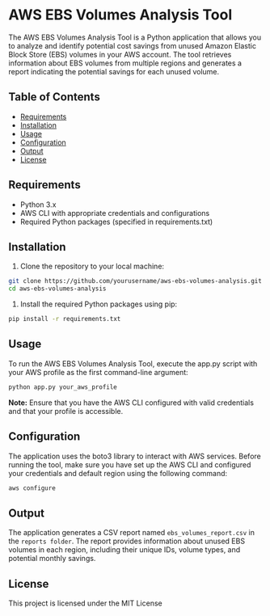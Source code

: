 # AWS EBS Volumes Analysis Tool

The AWS EBS Volumes Analysis Tool is a Python application that allows you to analyze and identify potential cost savings from unused Amazon Elastic Block Store (EBS) volumes in your AWS account. The tool retrieves information about EBS volumes from multiple regions and generates a report indicating the potential savings for each unused volume.

## Table of Contents

- [Requirements](#requirements)
- [Installation](#installation)
- [Usage](#usage)
- [Configuration](#configuration)
- [Output](#output)
- [License](#license)

## Requirements

- Python 3.x
- AWS CLI with appropriate credentials and configurations
- Required Python packages (specified in requirements.txt)

## Installation

1. Clone the repository to your local machine:

```bash
git clone https://github.com/yourusername/aws-ebs-volumes-analysis.git
cd aws-ebs-volumes-analysis
```

1. Install the required Python packages using pip:

```bash
pip install -r requirements.txt
```

## Usage

To run the AWS EBS Volumes Analysis Tool, execute the app.py script with your AWS profile as the first command-line argument:
```bash
python app.py your_aws_profile
```

<b>Note:</b> Ensure that you have the AWS CLI configured with valid credentials and that your profile is accessible.

## Configuration

The application uses the boto3 library to interact with AWS services. Before running the tool, make sure you have set up the AWS CLI and configured your credentials and default region using the following command:
```bash
aws configure
```

## Output

The application generates a CSV report named `ebs_volumes_report.csv` in the `reports folder`. The report provides information about unused EBS volumes in each region, including their unique IDs, volume types, and potential monthly savings.

## License

This project is licensed under the MIT License